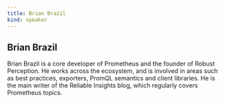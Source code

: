 ```yaml
---
title: Brian Brazil
kind: speaker
---
```


## Brian Brazil

Brian Brazil is a core developer of Prometheus and the founder of Robust
Perception. He works across the ecosystem, and is involved in areas such as
best practices, exporters, PromQL semantics and client libraries. He is the
main writer of the Reliable Insights blog, which regularly covers Prometheus
topics.
